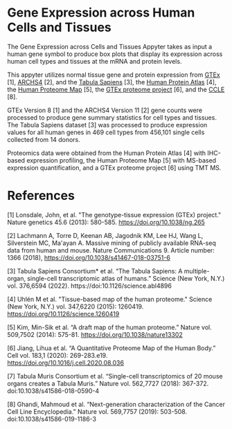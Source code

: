# Gene Expression across Human Cells and Tissues

The Gene Expression across Cells and Tissues Appyter takes as input a human gene symbol to produce box plots that display its expression across human cell types and tissues at the mRNA and protein levels.

This appyter utilizes normal tissue gene and protein expression from [GTEx](https://gtexportal.org/home/) [1], [ARCHS4](https://maayanlab.cloud/archs4/) [2], and the [Tabula Sapiens](https://tabula-sapiens-portal.ds.czbiohub.org/) [3], the [Human Protein Atlas](https://www.proteinatlas.org/about/download) [4], the [Human Proteome Map](https://www.humanproteomemap.org/download.php) [5], the [GTEx proteome project](https://doi.org/10.1016/j.cell.2020.08.036) [6], and the [CCLE](https://sites.broadinstitute.org/ccle/) [8].

GTEx Version 8 [1] and the ARCHS4 Version 11 [2] gene counts were processed to produce gene summary statistics for cell types and tissues. The Tabula Sapiens dataset [3] was processed to produce expression values for all human genes in 469 cell types from 456,101 single cells collected from 14 donors.

Proteomics data were obtained from the Human Protein Atlas [4] with IHC-based expression profiling, the Human Proteome Map [5] with MS-based expression quantification, and a GTEx proteome project [6] using TMT MS. 


# References

[1] Lonsdale, John, et al. "The genotype-tissue expression (GTEx) project." Nature genetics 45.6 (2013): 580-585. https://doi.org/10.1038/ng.265
        
[2] Lachmann A, Torre D, Keenan AB, Jagodnik KM, Lee HJ, Wang L, Silverstein MC, Ma'ayan A. Massive mining of publicly available RNA-seq data from human and mouse. Nature Communications 9. Article number: 1366 (2018), https://doi.org/10.1038/s41467-018-03751-6

[3] Tabula Sapiens Consortium* et al. “The Tabula Sapiens: A multiple-organ, single-cell transcriptomic atlas of humans.” Science (New York, N.Y.) vol. 376,6594 (2022). https://doi:10.1126/science.abl4896

[4] Uhlén M et al. "Tissue-based map of the human proteome." Science (New York, N.Y.) vol. 347,6220 (2015): 1260419. https://doi.org/10.1126/science.1260419

[5] Kim, Min-Sik et al. “A draft map of the human proteome.” Nature vol. 509,7502 (2014): 575-81. https://doi.org/10.1038/nature13302

[6] Jiang, Lihua et al. “A Quantitative Proteome Map of the Human Body.” Cell vol. 183,1 (2020): 269-283.e19. https://doi.org/10.1016/j.cell.2020.08.036

[7] Tabula Muris Consortium et al. “Single-cell transcriptomics of 20 mouse organs creates a Tabula Muris.” Nature vol. 562,7727 (2018): 367-372. doi:10.1038/s41586-018-0590-4

[8] Ghandi, Mahmoud et al. “Next-generation characterization of the Cancer Cell Line Encyclopedia.” Nature vol. 569,7757 (2019): 503-508. doi:10.1038/s41586-019-1186-3
        
    
